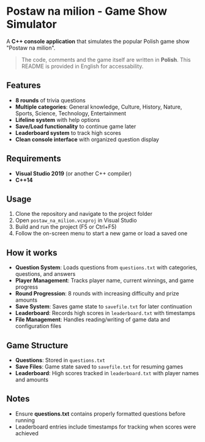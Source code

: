 # Postaw na milion - Game Show Simulator

A **C++ console application** that simulates the popular Polish game show "Postaw na milion".

> The code, comments and the game itself are written in **Polish**.
> This README is provided in English for accessability.

## Features

- **8 rounds** of trivia questions
- **Multiple categories**: General knowledge, Culture, History, Nature, Sports, Science, Technology, Entertainment
- **Lifeline system** with help options
- **Save/Load functionality** to continue game later
- **Leaderboard system** to track high scores
- **Clean console interface** with organized question display

## Requirements
- **Visual Studio 2019** (or another C++ compiler)
- **C++14**

## Usage
1. Clone the repository and navigate to the project folder
2. Open `postaw_na_milion.vcxproj` in Visual Studio
3. Build and run the project (F5 or Ctrl+F5)
4. Follow the on-screen menu to start a new game or load a saved one

## How it works
- **Question System**: Loads questions from `questions.txt` with categories, questions, and answers
- **Player Management**: Tracks player name, current winnings, and game progress
- **Round Progression**: 8 rounds with increasing difficulty and prize amounts
- **Save System**: Saves game state to `savefile.txt` for later continuation
- **Leaderboard**: Records high scores in `leaderboard.txt` with timestamps
- **File Management**: Handles reading/writing of game data and configuration files

## Game Structure
- **Questions**: Stored in `questions.txt`
- **Save Files**: Game state saved to `savefile.txt` for resuming games
- **Leaderboard**: High scores tracked in `leaderboard.txt` with player names and amounts

## Notes
- Ensure **questions.txt** contains properly formatted questions before running
- Leaderboard entries include timestamps for tracking when scores were achieved
